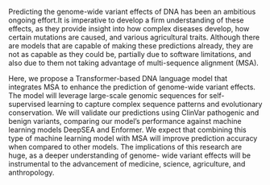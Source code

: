 Predicting the genome-wide variant effects of DNA has been an ambitious ongoing effort.It is imperative to develop a firm understanding of these effects, 
as they provide insight into how complex diseases develop, how certain mutations are caused, and various agricultural traits. Although there are models that are capable of making these predictions already, 
they are not as capable as they could be, partially due to software limitations, and also due to them not taking advantage of multi-sequence alignment (MSA).

Here, we propose a Transformer-based DNA language model that integrates MSA to enhance the prediction of genome-wide variant effects. The model will leverage large-scale genomic sequences for self- supervised learning to capture complex sequence patterns and evolutionary
conservation. We will validate our predictions using ClinVar pathogenic and benign variants, comparing our model’s performance against machine learning models DeepSEA and Enformer. We expect that combining this type of machine learning model with MSA will improve prediction accuracy when compared to other models. The implications of this research are huge, as a deeper understanding of genome- wide variant effects will be instrumental to the advancement of medicine, science, agriculture, and anthropology.

